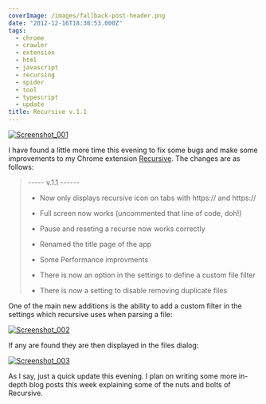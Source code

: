 ```yaml
---
coverImage: /images/fallback-post-header.png
date: "2012-12-16T18:38:53.000Z"
tags:
  - chrome
  - crawler
  - extension
  - html
  - javascript
  - recursing
  - spider
  - tool
  - typescript
  - update
title: Recursive v.1.1
---
```


[![Screenshot_001](/wp-content/uploads/2012/12/Screenshot_001-1024x423.png)](/posts/recursive-v-1-1/attachment/screenshot_001/)

I have found a little more time this evening to fix some bugs and make some improvements to my Chrome extension [Recursive](https://chrome.google.com/webstore/detail/recursive/hbgbcmcmpiiciafmolmoapfgegbhbmcc?hl=en). The changes are as follows:

<!-- more -->

> ----- v.1.1 ------
>
> - Now only displays recursive icon on tabs with https:// and https://
>
> - Full screen now works (uncommented that line of code, doh!)
>
> - Pause and reseting a recurse now works correctly
>
> - Renamed the title page of the app
>
> - Some Performance improvments
>
> - There is now an option in the settings to define a custom file filter
>
> - There is now a setting to disable removing duplicate files

One of the main new additions is the ability to add a custom filter in the settings which recursive uses when parsing a file:

[![Screenshot_002](/wp-content/uploads/2012/12/Screenshot_002.png)](/posts/recursive-v-1-1/attachment/screenshot_002/)

If any are found they are then displayed in the files dialog:

[![Screenshot_003](/wp-content/uploads/2012/12/Screenshot_003.png)](/posts/recursive-v-1-1/attachment/screenshot_003/)

As I say, just a quick update this evening. I plan on writing some more in-depth blog posts this week explaining some of the nuts and bolts of Recursive.
